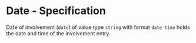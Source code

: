 # Date - Specification

Date of involvement (`date`) of value type `string` with format `date-time` holds the date and time of the involvement entry.
